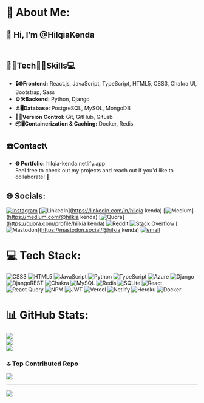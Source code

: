 # 💫 About Me:
## 👋 Hi, I’m @HilqiaKenda<br><br> 
## 👨‍💻Tech🧑‍💻Skills💻<br>  
- **🔒🌐Frontend:** React.js, JavaScript, TypeScript, HTML5, CSS3, Chakra UI, Bootstrap, Sass<br> 
- **⚙️🛠️Backend:** Python, Django<br>
- **⚓🖥Database:** PostgreSQL, MySQL, MongoDB<br>
- **🚦🚥Version Control:** Git, GitHub, GitLab<br>
- **📦🖥️Containerization & Caching:** Docker, Redis<br>
## ☎️**Contact**📞<br>
- **🌐 Portfolio:** hilqia-kenda.netlify.app<br>
  Feel free to check out my projects and reach out if you'd like to collaborate! 🚀


## 🌐 Socials:
[![Instagram](https://img.shields.io/badge/Instagram-%23E4405F.svg?logo=Instagram&logoColor=white)](https://instagram.com/hilqia_kenda) [![LinkedIn](https://img.shields.io/badge/LinkedIn-%230077B5.svg?logo=linkedin&logoColor=white)](https://linkedin.com/in/hilqia kenda) [![Medium](https://img.shields.io/badge/Medium-12100E?logo=medium&logoColor=white)](https://medium.com/@hilkia kenda) [![Quora](https://img.shields.io/badge/Quora-%23B92B27.svg?logo=Quora&logoColor=white)](https://quora.com/profile/hilkia kenda) [![Reddit](https://img.shields.io/badge/Reddit-%23FF4500.svg?logo=Reddit&logoColor=white)](https://reddit.com/user/SugarConfident3689) [![Stack Overflow](https://img.shields.io/badge/-Stackoverflow-FE7A16?logo=stack-overflow&logoColor=white)](https://stackoverflow.com/users/23918881/hilqia-kenda) [![Mastodon](https://img.shields.io/badge/-MASTODON-%232B90D9?logo=mastodon&logoColor=white)](https://mastodon.social/@hilkia kenda) [![email](https://img.shields.io/badge/Email-D14836?logo=gmail&logoColor=white)](mailto:hilqiakenda0@gmail.com) 

# 💻 Tech Stack:
![CSS3](https://img.shields.io/badge/css3-%231572B6.svg?style=for-the-badge&logo=css3&logoColor=white) ![HTML5](https://img.shields.io/badge/html5-%23E34F26.svg?style=for-the-badge&logo=html5&logoColor=white) ![JavaScript](https://img.shields.io/badge/javascript-%23323330.svg?style=for-the-badge&logo=javascript&logoColor=%23F7DF1E) ![Python](https://img.shields.io/badge/python-3670A0?style=for-the-badge&logo=python&logoColor=ffdd54) ![TypeScript](https://img.shields.io/badge/typescript-%23007ACC.svg?style=for-the-badge&logo=typescript&logoColor=white) ![Azure](https://img.shields.io/badge/azure-%230072C6.svg?style=for-the-badge&logo=microsoftazure&logoColor=white) ![Django](https://img.shields.io/badge/django-%23092E20.svg?style=for-the-badge&logo=django&logoColor=white) ![DjangoREST](https://img.shields.io/badge/DJANGO-REST-ff1709?style=for-the-badge&logo=django&logoColor=white&color=ff1709&labelColor=gray) ![Chakra](https://img.shields.io/badge/chakra-%234ED1C5.svg?style=for-the-badge&logo=chakraui&logoColor=white) ![MySQL](https://img.shields.io/badge/mysql-4479A1.svg?style=for-the-badge&logo=mysql&logoColor=white) ![Redis](https://img.shields.io/badge/redis-%23DD0031.svg?style=for-the-badge&logo=redis&logoColor=white) ![SQLite](https://img.shields.io/badge/sqlite-%2307405e.svg?style=for-the-badge&logo=sqlite&logoColor=white) ![React](https://img.shields.io/badge/react-%2320232a.svg?style=for-the-badge&logo=react&logoColor=%2361DAFB) ![React Query](https://img.shields.io/badge/-React%20Query-FF4154?style=for-the-badge&logo=react%20query&logoColor=white) ![NPM](https://img.shields.io/badge/NPM-%23CB3837.svg?style=for-the-badge&logo=npm&logoColor=white) ![JWT](https://img.shields.io/badge/JWT-black?style=for-the-badge&logo=JSON%20web%20tokens) ![Vercel](https://img.shields.io/badge/vercel-%23000000.svg?style=for-the-badge&logo=vercel&logoColor=white) ![Netlify](https://img.shields.io/badge/netlify-%23000000.svg?style=for-the-badge&logo=netlify&logoColor=#00C7B7) ![Heroku](https://img.shields.io/badge/heroku-%23430098.svg?style=for-the-badge&logo=heroku&logoColor=white) ![Docker](https://img.shields.io/badge/docker-%230db7ed.svg?style=for-the-badge&logo=docker&logoColor=white)
# 📊 GitHub Stats:
![](https://github-readme-stats.vercel.app/api?username=hilqiakenda&theme=blue_navy&hide_border=false&include_all_commits=false&count_private=false)<br/>
![](https://nirzak-streak-stats.vercel.app/?user=hilqiakenda&theme=blue_navy&hide_border=false)<br/>
![](https://github-readme-stats.vercel.app/api/top-langs/?username=hilqiakenda&theme=blue_navy&hide_border=false&include_all_commits=false&count_private=false&layout=compact)

### 🔝 Top Contributed Repo
![](https://github-contributor-stats.vercel.app/api?username=hilqiakenda&limit=5&theme=dark&combine_all_yearly_contributions=true)

---
[![](https://visitcount.itsvg.in/api?id=hilqiakenda&icon=0&color=0)](https://visitcount.itsvg.in)

<!-- Proudly created with GPRM ( https://gprm.itsvg.in ) -->
